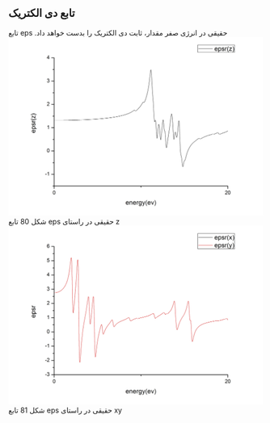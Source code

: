 ## تابع دی الکتریک

تابع  eps حقیقی در انرژی صفر مقدار، ثابت دی الکتریک را بدست خواهد داد.![](/assets/80.jpg)شکل 80 تابع eps حقیقی در راستای z
![](/assets/81.jpg)شکل 81 تابع eps حقیقی در راستای xy


